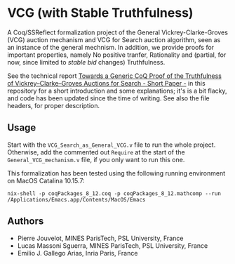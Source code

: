 # VCG (with Stable Truthfulness)

A Coq/SSReflect formalization project of the General Vickrey-Clarke-Groves (VCG) auction mechanism and VCG for Search auction algorithm, seen as an instance of the general mechnism. In addition, we provide proofs for important properties, namely No positive tranfer, Rationality and (partial, for now, since limited to _stable bid_ changes) Truthfulness.

See the technical report [Towards a Generic CoQ Proof of the Truthfulness of Vickrey–Clarke–Groves Auctions for Search - Short Paper -](report.pdf) in this repository for a short introduction and some explanations; it's is a bit flacky, and code has been updated since the time of writing. See also the file headers, for proper description.

## Usage

Start with the `VCG_Search_as_General_VCG.v` file to run the whole project. Otherwise, add the commented out `Require` at the start of the 
`General_VCG_mechanism.v` file, if you only want to run this one.

This formalization has been tested using the following running environment on MacOS Catalina 10.15.7:

```
nix-shell -p coqPackages_8_12.coq -p coqPackages_8_12.mathcomp --run /Applications/Emacs.app/Contents/MacOS/Emacs
```

## Authors

- Pierre Jouvelot, MINES ParisTech, PSL University, France
- Lucas Massoni Sguerra, MINES ParisTech, PSL University, France
- Emilio J. Gallego Arias, Inria Paris, France
